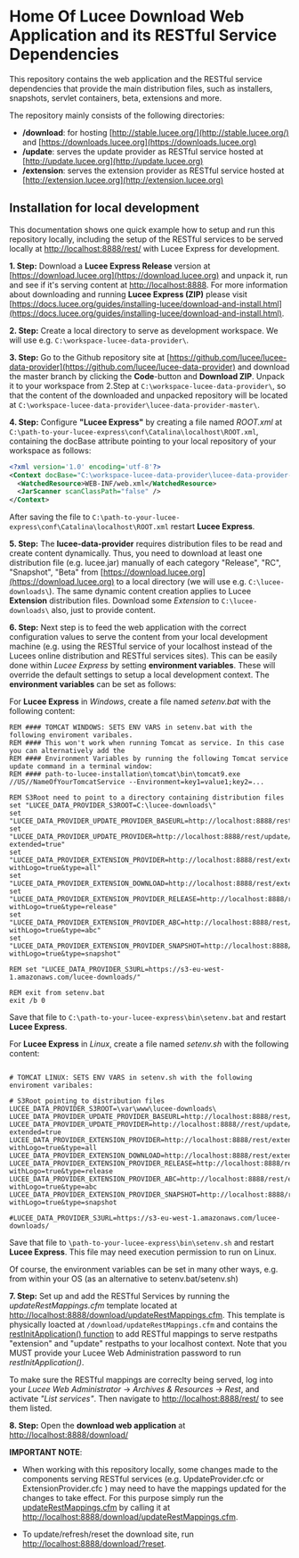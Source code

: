 # Home Of Lucee Download Web Application and its RESTful Service Dependencies

This repository contains the web application and the RESTful service dependencies that provide the main distribution files, such as installers, snapshots, servlet containers, beta, extensions and more.

The repository mainly consists of the following directories:

- **/download**: for hosting [http://stable.lucee.org/](http://stable.lucee.org/) and [https://downloads.lucee.org](https://downloads.lucee.org)
- **/update**: serves the update provider as RESTful service hosted at [http://update.lucee.org](http://update.lucee.org)
- **/extension**: serves the extension provider as RESTful service hosted at [http://extension.lucee.org](http://extension.lucee.org)

## Installation for local development

This documentation shows one quick example how to setup and run this repository locally, including the setup of the RESTful services to be served locally at [http://localhost:8888/rest/](http://localhost:8888/rest/) with Lucee Express for development.  

**1. Step:** Download a **Lucee Express Release** version at [https://download.lucee.org](https://download.lucee.org) and unpack it, run and see if it's serving content at [http://localhost:8888](http://localhost:8888). For more information about downloading and running **Lucee Express (ZIP)** please visit [https://docs.lucee.org/guides/installing-lucee/download-and-install.html](https://docs.lucee.org/guides/installing-lucee/download-and-install.html).

**2. Step:** Create a local directory to serve as development workspace. We will use e.g. `C:\workspace-lucee-data-provider\`.

**3. Step:** Go to the Github repository site at [https://github.com/lucee/lucee-data-provider](https://github.com/lucee/lucee-data-provider) and download the master branch by clicking the **Code**-button and **Download ZIP**. Unpack it to your workspace from 2.Step at `C:\workspace-lucee-data-provider\`, so that the content of the downloaded and unpacked repository will be located at `C:\workspace-lucee-data-provider\lucee-data-provider-master\`.

**4. Step:** Configure **"Lucee Express"** by creating a file named *ROOT.xml* at `C:\path-to-your-lucee-express\conf\Catalina\localhost\ROOT.xml`, containing the docBase attribute pointing to your local repository of your workspace as follows:

```xml
<?xml version='1.0' encoding='utf-8'?>
<Context docBase="C:\workspace-lucee-data-provider\lucee-data-provider-master\">
  <WatchedResource>WEB-INF/web.xml</WatchedResource>
  <JarScanner scanClassPath="false" />
</Context>
```

After saving the file to `C:\path-to-your-lucee-express\conf\Catalina\localhost\ROOT.xml` restart **Lucee Express**.

**5. Step:** The **lucee-data-provider** requires distribution files to be read and create content dynamically. Thus, you need to download at least one distribution file (e.g. lucee.jar) manually of each category "Release", "RC", "Snapshot", "Beta" from [https://download.lucee.org](https://download.lucee.org) to a local directory (we will use e.g. `C:\lucee-downloads\`). The same dynamic content creation applies to Lucee **Extension** distribution files. Download some *Extension* to `C:\lucee-downloads\` also, just to provide content.

**6. Step:** Next step is to feed the web application with the correct configuration values to serve the content from your local development machine (e.g. using the RESTful service of your localhost instead of the Lucees online distribution and RESTful services sites). This can be easily done within *Lucee Express* by setting **environment variables**. These will override the default settings to setup a local development context. The **environment variables** can be set as follows:

For **Lucee Express** in *Windows*, create a file named *setenv.bat*  with the following content:

```
REM #### TOMCAT WINDOWS: SETS ENV VARS in setenv.bat with the following enviroment varibales.
REM #### This won't work when running Tomcat as service. In this case you can alternatively add the 
REM #### Environment Variables by running the following Tomcat service update command in a terminal window: 
REM #### path-to-lucee-installation\tomcat\bin\tomcat9.exe //US//NameOfYourTomcatService --Environment=key1=value1;key2=...

REM S3Root need to point to a directory containing distribution files
set "LUCEE_DATA_PROVIDER_S3ROOT=C:\lucee-downloads\"
set "LUCEE_DATA_PROVIDER_UPDATE_PROVIDER_BASEURL=http://localhost:8888/rest/update/provider/"
set "LUCEE_DATA_PROVIDER_UPDATE_PROVIDER=http://localhost:8888/rest/update/provider/list?extended=true"
set "LUCEE_DATA_PROVIDER_EXTENSION_PROVIDER=http://localhost:8888/rest/extension/provider/info?withLogo=true&type=all"
set "LUCEE_DATA_PROVIDER_EXTENSION_DOWNLOAD=http://localhost:8888/rest/extension/provider/{type}/{id}"
set "LUCEE_DATA_PROVIDER_EXTENSION_PROVIDER_RELEASE=http://localhost:8888/rest/extension/provider/info?withLogo=true&type=release"
set "LUCEE_DATA_PROVIDER_EXTENSION_PROVIDER_ABC=http://localhost:8888/rest/extension/provider/info?withLogo=true&type=abc"
set "LUCEE_DATA_PROVIDER_EXTENSION_PROVIDER_SNAPSHOT=http://localhost:8888/rest/extension/provider/info?withLogo=true&type=snapshot"

REM set "LUCEE_DATA_PROVIDER_S3URL=https://s3-eu-west-1.amazonaws.com/lucee-downloads/"

REM exit from setenv.bat
exit /b 0

```

Save that file to `C:\path-to-your-lucee-express\bin\setenv.bat` and restart **Lucee Express**.

For **Lucee Express** in *Linux*, create a file named *setenv.sh*  with the following content:

```

# TOMCAT LINUX: SETS ENV VARS in setenv.sh with the following enviroment varibales:

# S3Root pointing to distribution files
LUCEE_DATA_PROVIDER_S3ROOT=\var\www\lucee-downloads\
LUCEE_DATA_PROVIDER_UPDATE_PROVIDER_BASEURL=http://localhost:8888/rest/update/provider/
LUCEE_DATA_PROVIDER_UPDATE_PROVIDER=http://localhost:8888//rest/update/provider/list?extended=true
LUCEE_DATA_PROVIDER_EXTENSION_PROVIDER=http://localhost:8888/rest/extension/provider/info?withLogo=true&type=all
LUCEE_DATA_PROVIDER_EXTENSION_DOWNLOAD=http://localhost:8888/rest/extension/provider/{type}/{id}
LUCEE_DATA_PROVIDER_EXTENSION_PROVIDER_RELEASE=http://localhost:8888/rest/extension/provider/info?withLogo=true&type=release
LUCEE_DATA_PROVIDER_EXTENSION_PROVIDER_ABC=http://localhost:8888/rest/extension/provider/info?withLogo=true&type=abc
LUCEE_DATA_PROVIDER_EXTENSION_PROVIDER_SNAPSHOT=http://localhost:8888/rest/extension/provider/info?withLogo=true&type=snapshot

#LUCEE_DATA_PROVIDER_S3URL=https://s3-eu-west-1.amazonaws.com/lucee-downloads/

```

Save that file to `\path-to-your-lucee-express\bin\setenv.sh` and restart **Lucee Express**. This file may need execution permission to run on Linux.

Of course, the environment variables can be set in many other ways, e.g. from within your OS (as an alternative to setenv.bat/setenv.sh)

**7. Step:** Set up and add the RESTful Services by running the *updateRestMappings.cfm* template located at [http://localhost:8888/download/updateRestMappings.cfm](http://localhost:8888/download/updateRestMappings.cfm). This template is physically loacted at `/download/updateRestMappings.cfm` and contains the [restInitApplication() function](https://docs.lucee.org/reference/functions/restinitapplication.html) to add RESTful mappings to serve restpaths "extension" and "update" restpaths to your localhost context. Note that you MUST provide your Lucee Web Administration password to run *restInitApplication()*.

To make sure the RESTful mappings are correclty being served, log into your *Lucee Web Administrator* -&gt; *Archives & Resources* -&gt; *Rest*, and activate *"List services"*. Then navigate to [http://localhost:8888/rest/](http://localhost:8888/rest/) to see them listed.

**8. Step:** Open the **download web application** at  [http://localhost:8888/download/](http://localhost:8888/download/)

**IMPORTANT NOTE**: 

- When working with this repository locally, some changes made to the components serving RESTful services (e.g. UpdateProvider.cfc or ExtensionProvider.cfc ) may need to have the mappings updated for the changes to take effect. For this purpose simply run the [updateRestMappings.cfm](https://github.com/andreasRu/lucee-data-provider/blob/patch-andreasru/download/updateRestMappings.cfm) by calling it at [http://localhost:8888/download/updateRestMappings.cfm](http://localhost:8888/download/updateRestMappings.cfm).

- To update/refresh/reset the download site, run [http://localhost:8888/download/?reset](http://localhost:8888/download/?reset).
